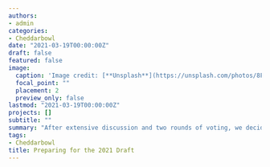 ```yaml
---
authors:
- admin
categories:
- Cheddarbowl
date: "2021-03-19T00:00:00Z"
draft: false
featured: false
image:
  caption: 'Image credit: [**Unsplash**](https://unsplash.com/photos/8FdEwlxP3oU)'
  focal_point: ""
  placement: 2
  preview_only: false
lastmod: "2021-03-19T00:00:00Z"
projects: []
subtitle: ""
summary: "After extensive discussion and two rounds of voting, we decided to gather in Chicago for our draft! Will you draft your way to greatness \U0001F3C6 or a Favre Vikings jersey? \U0001F922"
tags:
- Cheddarbowl
title: Preparing for the 2021 Draft
---
```


